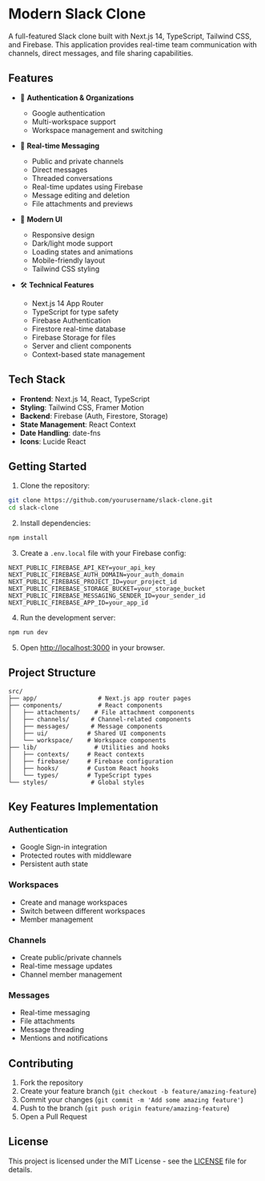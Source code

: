 # Modern Slack Clone

A full-featured Slack clone built with Next.js 14, TypeScript, Tailwind CSS, and Firebase. This application provides real-time team communication with channels, direct messages, and file sharing capabilities.

## Features

- 🔐 **Authentication & Organizations**
  - Google authentication
  - Multi-workspace support
  - Workspace management and switching

- 💬 **Real-time Messaging**
  - Public and private channels
  - Direct messages
  - Threaded conversations
  - Real-time updates using Firebase
  - Message editing and deletion
  - File attachments and previews

- 🎨 **Modern UI**
  - Responsive design
  - Dark/light mode support
  - Loading states and animations
  - Mobile-friendly layout
  - Tailwind CSS styling

- 🛠 **Technical Features**
  - Next.js 14 App Router
  - TypeScript for type safety
  - Firebase Authentication
  - Firestore real-time database
  - Firebase Storage for files
  - Server and client components
  - Context-based state management

## Tech Stack

- **Frontend**: Next.js 14, React, TypeScript
- **Styling**: Tailwind CSS, Framer Motion
- **Backend**: Firebase (Auth, Firestore, Storage)
- **State Management**: React Context
- **Date Handling**: date-fns
- **Icons**: Lucide React

## Getting Started

1. Clone the repository:
```bash
git clone https://github.com/yourusername/slack-clone.git
cd slack-clone
```

2. Install dependencies:
```bash
npm install
```

3. Create a `.env.local` file with your Firebase config:
```
NEXT_PUBLIC_FIREBASE_API_KEY=your_api_key
NEXT_PUBLIC_FIREBASE_AUTH_DOMAIN=your_auth_domain
NEXT_PUBLIC_FIREBASE_PROJECT_ID=your_project_id
NEXT_PUBLIC_FIREBASE_STORAGE_BUCKET=your_storage_bucket
NEXT_PUBLIC_FIREBASE_MESSAGING_SENDER_ID=your_sender_id
NEXT_PUBLIC_FIREBASE_APP_ID=your_app_id
```

4. Run the development server:
```bash
npm run dev
```

5. Open [http://localhost:3000](http://localhost:3000) in your browser.

## Project Structure

```
src/
├── app/                 # Next.js app router pages
├── components/          # React components
│   ├── attachments/    # File attachment components
│   ├── channels/      # Channel-related components
│   ├── messages/      # Message components
│   ├── ui/           # Shared UI components
│   └── workspace/    # Workspace components
├── lib/                # Utilities and hooks
│   ├── contexts/     # React contexts
│   ├── firebase/     # Firebase configuration
│   ├── hooks/        # Custom React hooks
│   └── types/        # TypeScript types
└── styles/            # Global styles
```

## Key Features Implementation

### Authentication
- Google Sign-in integration
- Protected routes with middleware
- Persistent auth state

### Workspaces
- Create and manage workspaces
- Switch between different workspaces
- Member management

### Channels
- Create public/private channels
- Real-time message updates
- Channel member management

### Messages
- Real-time messaging
- File attachments
- Message threading
- Mentions and notifications

## Contributing

1. Fork the repository
2. Create your feature branch (`git checkout -b feature/amazing-feature`)
3. Commit your changes (`git commit -m 'Add some amazing feature'`)
4. Push to the branch (`git push origin feature/amazing-feature`)
5. Open a Pull Request

## License

This project is licensed under the MIT License - see the [LICENSE](LICENSE) file for details.
